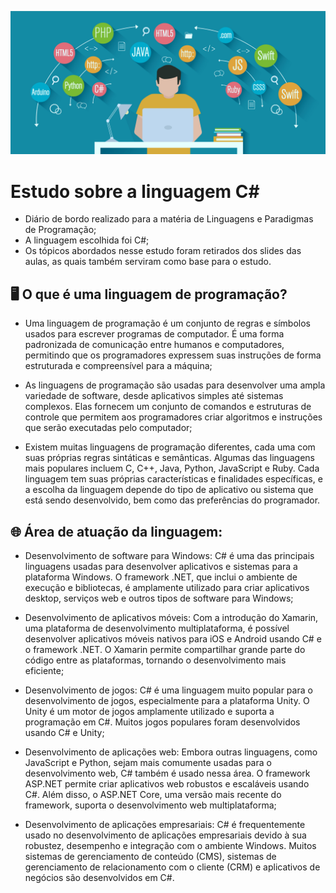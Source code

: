 ![](Media/Study.jpeg)

# Estudo sobre a linguagem C#
* Diário de bordo realizado para a matéria de Linguagens e Paradigmas de Programação;
* A linguagem escolhida foi C#;
* Os tópicos abordados nesse estudo foram retirados dos slides das aulas, as quais também serviram como base para o estudo.
## 🖥 O que é uma linguagem de programação?

* Uma linguagem de programação é um conjunto de regras e símbolos usados para escrever programas de computador. É uma forma padronizada de comunicação entre humanos e computadores, permitindo que os programadores expressem suas instruções de forma estruturada e compreensível para a máquina;

* As linguagens de programação são usadas para desenvolver uma ampla variedade de software, desde aplicativos simples até sistemas complexos. Elas fornecem um conjunto de comandos e estruturas de controle que permitem aos programadores criar algoritmos e instruções que serão executadas pelo computador;

* Existem muitas linguagens de programação diferentes, cada uma com suas próprias regras sintáticas e semânticas. Algumas das linguagens mais populares incluem C, C++, Java, Python, JavaScript e Ruby. Cada linguagem tem suas próprias características e finalidades específicas, e a escolha da linguagem depende do tipo de aplicativo ou sistema que está sendo desenvolvido, bem como das preferências do programador.

## :globe_with_meridians: Área de atuação da linguagem:

-   Desenvolvimento de software para Windows: C# é uma das principais linguagens usadas para desenvolver aplicativos e sistemas para a plataforma Windows. O framework .NET, que inclui o ambiente de execução e bibliotecas, é amplamente utilizado para criar aplicativos desktop, serviços web e outros tipos de software para Windows;

-   Desenvolvimento de aplicativos móveis: Com a introdução do Xamarin, uma plataforma de desenvolvimento multiplataforma, é possível desenvolver aplicativos móveis nativos para iOS e Android usando C# e o framework .NET. O Xamarin permite compartilhar grande parte do código entre as plataformas, tornando o desenvolvimento mais eficiente;

-   Desenvolvimento de jogos: C# é uma linguagem muito popular para o desenvolvimento de jogos, especialmente para a plataforma Unity. O Unity é um motor de jogos amplamente utilizado e suporta a programação em C#. Muitos jogos populares foram desenvolvidos usando C# e Unity;

-   Desenvolvimento de aplicações web: Embora outras linguagens, como JavaScript e Python, sejam mais comumente usadas para o desenvolvimento web, C# também é usado nessa área. O framework ASP.NET permite criar aplicativos web robustos e escaláveis usando C#. Além disso, o ASP.NET Core, uma versão mais recente do framework, suporta o desenvolvimento web multiplataforma;

-   Desenvolvimento de aplicações empresariais: C# é frequentemente usado no desenvolvimento de aplicações empresariais devido à sua robustez, desempenho e integração com o ambiente Windows. Muitos sistemas de gerenciamento de conteúdo (CMS), sistemas de gerenciamento de relacionamento com o cliente (CRM) e aplicativos de negócios são desenvolvidos em C#.